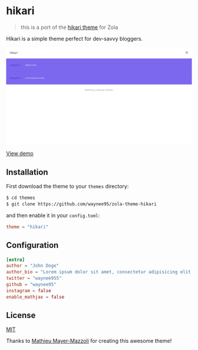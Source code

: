 # hikari

> this is a port of the [hikari theme](https://github.com/mx3m/hikari-for-jekyll) for Zola

Hikari is a simple theme perfect for dev-savvy bloggers.

![screenshot](/images/screenshot.png)

[View demo](https://waynee95.me/zola-theme-hikari)

## Installation

First download the theme to your `themes` directory:

```bash
$ cd themes
$ git clone https://github.com/waynee95/zola-theme-hikari
```
and then enable it in your `config.toml`:

```toml
theme = "hikari"
```

## Configuration

```toml
[extra]
author = "John Doge"
author_bio = "Lorem ipsum dolor sit amet, consectetur adipisicing elit. Ex, pariatur!"
twitter = "waynee955"
github = "waynee95"
instagram = false
enable_mathjax = false
```

## License

[MIT](LICENSE)

Thanks to [Mathieu Mayer-Mazzoli](//github.com/mx3m) for creating this awesome theme!
